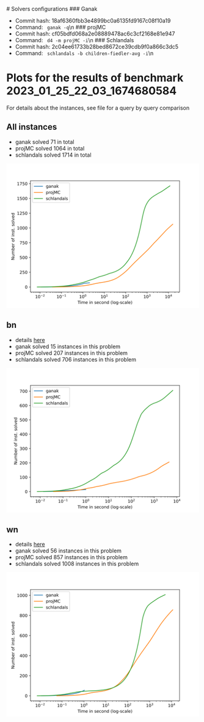 \# Solvers configurations
\#\#\# Ganak
- Commit hash: 18af6360fbb3e4899bc0a6135fd9167c08f10a19
- Command: ` ganak -q`\n
\#\#\# projMC
- Commit hash: cf05bdfd068a2e08889478ac6c3cf2168e81e947
- Command: ` d4 -m projMC -i`\n
\#\#\# Schlandals
- Commit hash: 2c04ee61733b28bed8672ce39cdb9f0a866c3dc5
- Command: ` schlandals -b children-fiedler-avg -i`\n
# Plots for the results of benchmark 2023_01_25_22_03_1674680584

For details about the instances, see file for a query by query comparison
## All instances

- ganak solved 71 in total
- projMC solved 1064 in total
- schlandals solved 1714 in total

![](./cactus.svg)

## bn

- details [here](./table_bn.md)
- ganak solved 15 instances in this problem
- projMC solved 207 instances in this problem
- schlandals solved 706 instances in this problem

![](./cactus_bn.svg)

## wn

- details [here](./table_wn.md)
- ganak solved 56 instances in this problem
- projMC solved 857 instances in this problem
- schlandals solved 1008 instances in this problem

![](./cactus_wn.svg)

